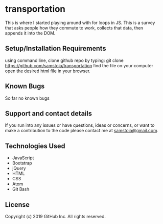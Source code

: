 # transportation
This is where I started playing around with for loops in JS.  This is a survey that asks people how they commute to work, collects that data, then appends it into the DOM.


## Setup/Installation Requirements
using command line, clone github repo by typing: git clone https://github.com/samstoia/transportation
find the file on your computer
open the desired html file in your browser.
## Known Bugs
So far no known bugs

## Support and contact details
If you run into any issues or have questions, ideas or concerns, or want to make a contribution to the code please contact me at samstoia@gmail.com.

## Technologies Used
* JavaScript
* Bootstrap
* jQuery
* HTML
* CSS
* Atom
* Git Bash
## License
Copyright (c) 2019 GitHub Inc. All rights reserved.
